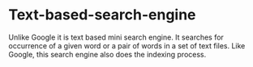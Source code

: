 # Text-based-search-engine
Unlike Google it is text based mini search engine. It searches for occurrence of a given word or a pair of words in a set of text files. Like Google, this search engine also does the indexing process.
